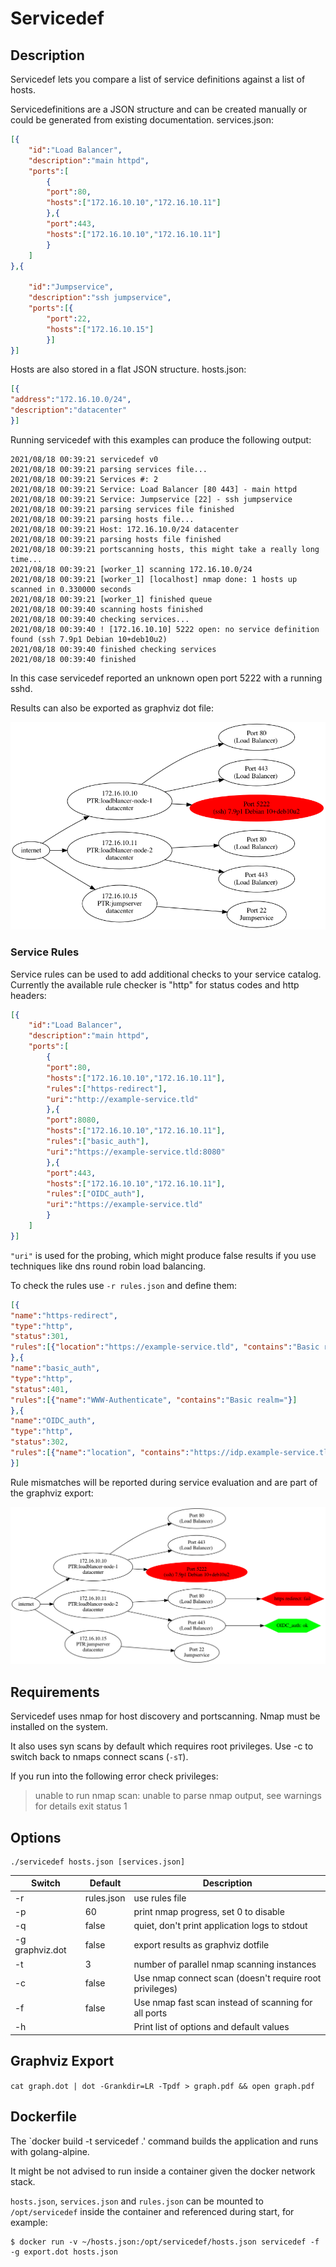# Servicedef

## Description

Servicedef lets you compare a list of service definitions against a list of hosts.

Servicedefinitions are a JSON structure and can be created manually or could be generated from existing documentation.
services.json:
```json
[{
	"id":"Load Balancer",
	"description":"main httpd",
	"ports":[
		{
		"port":80,
		"hosts":["172.16.10.10","172.16.10.11"]
		},{
		"port":443,
		"hosts":["172.16.10.10","172.16.10.11"]
		}
	]
},{

	"id":"Jumpservice",
	"description":"ssh jumpservice",
	"ports":[{
		"port":22,
		"hosts":["172.16.10.15"]
		}]
}]
```

Hosts are also stored in a flat JSON structure.
hosts.json:
```json
[{
"address":"172.16.10.0/24",
"description":"datacenter"
}]
```

Running servicedef with this examples can produce the following output:
```
2021/08/18 00:39:21 servicedef v0
2021/08/18 00:39:21 parsing services file...
2021/08/18 00:39:21 Services #: 2
2021/08/18 00:39:21 Service: Load Balancer [80 443] - main httpd
2021/08/18 00:39:21 Service: Jumpservice [22] - ssh jumpservice
2021/08/18 00:39:21 parsing services file finished
2021/08/18 00:39:21 parsing hosts file...
2021/08/18 00:39:21 Host: 172.16.10.0/24 datacenter
2021/08/18 00:39:21 parsing hosts file finished
2021/08/18 00:39:21 portscanning hosts, this might take a really long time...
2021/08/18 00:39:21 [worker_1] scanning 172.16.10.0/24
2021/08/18 00:39:21 [worker_1] [localhost] nmap done: 1 hosts up scanned in 0.330000 seconds
2021/08/18 00:39:21 [worker_1] finished queue
2021/08/18 00:39:40 scanning hosts finished
2021/08/18 00:39:40 checking services...
2021/08/18 00:39:40 ! [172.16.10.10] 5222 open: no service definition found (ssh 7.9p1 Debian 10+deb10u2)
2021/08/18 00:39:40 finished checking services
2021/08/18 00:39:40 finished
```

In this case servicedef reported an unknown open port 5222 with a running sshd.

Results can also be exported as graphviz dot file:

![Tree view of scan results](doc/example.png)

### Service Rules

Service rules can be used to add additional checks to your service catalog.
Currently the available rule checker is "http" for status codes and http headers:
```json
[{
	"id":"Load Balancer",
	"description":"main httpd",
	"ports":[
		{
		"port":80,
		"hosts":["172.16.10.10","172.16.10.11"],
		"rules":["https-redirect"],
		"uri":"http://example-service.tld"
		},{
		"port":8080,
		"hosts":["172.16.10.10","172.16.10.11"],
		"rules":["basic_auth"],
		"uri":"https://example-service.tld:8080"
		},{
		"port":443,
		"hosts":["172.16.10.10","172.16.10.11"],
		"rules":["OIDC_auth"],
		"uri":"https://example-service.tld"
		}
	]
}]
```
`"uri"` is used for the probing, which might produce false results if you use techniques like dns round robin load balancing.

To check the rules use `-r rules.json` and define them:
```json
[{
"name":"https-redirect",
"type":"http",
"status":301,
"rules":[{"location":"https://example-service.tld", "contains":"Basic realm="}]
},{
"name":"basic_auth",
"type":"http",
"status":401,
"rules":[{"name":"WWW-Authenticate", "contains":"Basic realm="}]
},{
"name":"OIDC_auth",
"type":"http",
"status":302,
"rules":[{"name":"location", "contains":"https://idp.example-service.tld"}]
}]
```

Rule mismatches will be reported during service evaluation and are part of the graphviz export:

![scan results with rules check](doc/example-rules.png)


## Requirements

Servicedef uses nmap for host discovery and portscanning.
Nmap must be installed on the system.

It also uses syn scans by default which requires root privileges.
Use -c to switch back to nmaps connect scans (`-sT`).

If you run into the following error check privileges:

> unable to run nmap scan: unable to parse nmap output, see warnings for details exit status 1

## Options

```
./servicedef hosts.json [services.json]
```

| Switch | Default | Description |
| --- | --- | --- |
| -r | rules.json | use rules file |
| -p | 60 | print nmap progress, set 0 to disable |
| -q | false | quiet, don't print application logs to stdout |
| -g graphviz.dot | false | export results as graphviz dotfile |
| -t | 3 | number of parallel nmap scanning instances |
| -c | false | Use nmap connect scan (doesn't require root privileges) |
| -f | false | Use nmap fast scan instead of scanning for all ports |
| -h | | Print list of options and default values | 

## Graphviz Export
```cat graph.dot | dot -Grankdir=LR -Tpdf > graph.pdf && open graph.pdf```

## Dockerfile

The `docker build -t servicedef .' command builds the application and runs with golang-alpine.

It might be not advised to run inside a container given the docker network stack.

`hosts.json`, `services.json` and `rules.json` can be mounted to `/opt/servicedef` inside the container and referenced during start, for example:

```
$ docker run -v ~/hosts.json:/opt/servicedef/hosts.json servicedef -f -g export.dot hosts.json
```
